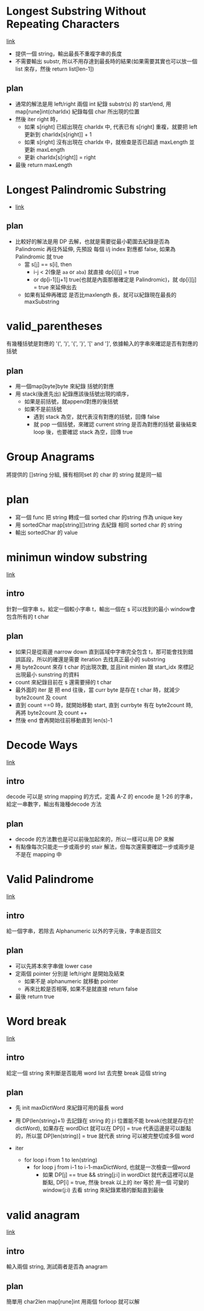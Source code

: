 # Longest Substring Without Repeating Characters
[link](https://leetcode.com/problems/longest-substring-without-repeating-characters/?envType=list&envId=xoqag3yj)
- 提供一個 string，輸出最長不重複字串的長度
- 不需要輸出 substr, 所以不用存達到最長時的結果(如果需要其實也可以放一個 list 來存，然後 return list[len-1])

## plan
- 通常的解法是用 left/right 兩個 int 紀錄 substr(s) 的 start/end, 用 map[rune]int(charIdx) 紀錄每個 char 所出現的位置
- 然後 iter right 時，
    - 如果 s[right] 已經出現在 charIdx 中, 代表已有 s[right] 重複，就要把 left 更新到 charIdx[s[right]] + 1
    - 如果 s[right] 沒有出現在 charIdx 中，就檢查是否已超過 maxLength 並更新 maxLength
    - 更新 charIdx[s[right]] = right
- 最後 return maxLength

# Longest Palindromic Substring
- [link](https://leetcode.com/problems/longest-palindromic-substring)

## plan
- 比較好的解法是用 DP 去解，也就是需要從最小範圍去紀錄是否為Palindromic 再往外延伸, 先預設 每個 i/j index 對應都 false, 如果為 Palindromic 就 true
    - 當 s[j] == s[i], then
        - i-j < 2(像是 `aa` or `aba`) 就直接 dp[i][j] = true
        - or dp[i-1][j+1] true(也就是內面那層確定是 Palindromic)，就 dp[i][j] = true 來延伸出去
    - 如果有延伸再確認 是否比maxlength 長，就可以紀錄現在最長的 maxSubstring

# valid_parentheses
有幾種括號是對應的 '(', ')', '{', '}', '[' and ']', 依據輸入的字串來確認是否有對應的括號

## plan
- 用一個map[byte]byte 來紀錄 括號的對應
- 用 stack(後進先出) 紀錄應該後括號出現的順序，
    - 如果是前括號，就append對應的後括號
    - 如果不是前括號
        - 遇到 stack 為空，就代表沒有對應的括號，回傳 false
        - 就 pop 一個括號，來確認 current string 是否為對應的括號
最後結束 loop 後，也要確認 stack 為空，回傳 true

# Group Anagrams
將提供的 []string 分組, 擁有相同set 的 char 的 string 就是同一組

# plan
- 寫一個 func 把 string 轉成一個 sorted char 的string 作為 unique key
- 用 sortedChar map[string][]string 去紀錄 相同 sorted char 的 string
- 輸出 sortedChar 的 value

# minimun window substring
[link](https://leetcode.com/problems/minimum-window-substring)

## intro
針對一個字串 s，給定一個較小字串 t，輸出一個在 s 可以找到的最小 window會包含所有的 t char

## plan
- 如果只是從兩邊 narrow down 直到區域中字串完全包含 t，那可能會找到錯誤區段，所以的確還是需要 iteration 去找真正最小的 substring
- 用 byte2count 來存 t char 的出現次數, 並且init minlen 跟 start_idx 來標記出現最小 sunstring 的資料
- count 來紀錄目前在 s 還需要掃的 t char
- 最外面的 iter 是 把 end 往後，當 curr byte 是存在 t char 時，就減少 byte2count 及 count
 - 直到 count ==0 時，就開始移動 start, 直到 currbyte 有在 byte2count 時, 再將 byte2count 及 count ++
 - 然後 end 會再開始往前移動直到 len(s)-1

# Decode Ways
[link](https://leetcode.com/problems/decode-ways)

## intro
decode 可以是 string mapping 的方式，定義 A-Z 的 encode 是 1-26 的字串，給定一串數字，輸出有幾種decode 方法

## plan
- decode 的方法數也是可以前後加起來的，所以一樣可以用 DP 來解
- 有點像每次只能走一步或兩步的 stair 解法，但每次還需要確認一步或兩步是不是在 mapping 中

# Valid Palindrome
[link](https://leetcode.com/problems/valid-palindrome)

## intro
給一個字串，若除去 Alphanumeric 以外的字元後，字串是否回文

## plan
- 可以先將本來字串做 lower case
- 定兩個 pointer 分別是 left/right 是開始及結束
    - 如果不是 alphanumeric 就移動 pointer
    - 再來比較是否相等, 如果不是就直接 return false
- 最後 return true


# Word break
[link](https://leetcode.com/problems/word-break)

## intro
給定一個 string 來判斷是否能用 word list 去完整 break 這個 string

## plan
- 先 init maxDictWord 來紀錄可用的最長 word
- 用 DP(len(string)+1) 去記錄在 string 的 j:i 位置能不能 break(也就是存在於 dictWord), 如果存在 wordDict 就可以在 DP[i] = true 代表這邊是可以斷點的，所以當 DP[len(string)] = true 就代表 string 可以被完整切成多個 word

- iter
    - for loop i from 1 to len(string)
        - for loop j from i-1 to i-1-maxDictWord, 也就是一次檢查一個word
            - 如果 DP[j] == true && string[j:i] in wordDict 就代表這裡可以是斷點, DP[i] = true, 然後 break
以上的 iter 等於 用一個 可變的window(j:i) 去看 string 來紀錄累積的斷點直到最後


# valid anagram
[link](https://leetcode.com/problems/valid-anagram)

## intro
輸入兩個 string, 測試兩者是否為 anagram

## plan
簡單用 char2len map[rune]int 用兩個 forloop 就可以解

